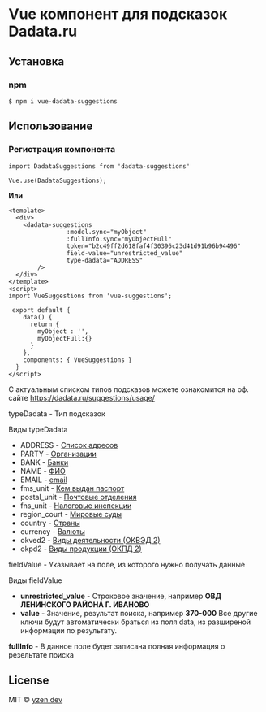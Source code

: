 # **Vue компонент для подсказок Dadata.ru**

## **Установка**
### **npm**
```
$ npm i vue-dadata-suggestions
```

## **Использование**

### **Регистрация компонента**
```
import DadataSuggestions from 'dadata-suggestions'

Vue.use(DadataSuggestions);
```
**Или**
```
<template>
  <div>
    <dadata-suggestions
                :model.sync="myObject"
                :fullInfo.sync="myObjectFull"
                token="b2c49ff2d618faf4f30396c23d41d91b96b94496"
                field-value="unrestricted_value"
                type-dadata="ADDRESS"
        />
  </div>
</template>
<script>
import VueSuggestions from 'vue-suggestions';

 export default {
    data() {
      return {
        myObject : '',
        myObjectFull:{}
      }
    },
    components: { VueSuggestions }
  }
</script>
```


С актуальным списком типов подсказов можете ознакомится на оф. сайте https://dadata.ru/suggestions/usage/

typeDadata - Тип подсказок

Виды typeDadata 
* ADDRESS - [Список адресов](https://dadata.ru/suggestions/usage/address/)
* PARTY - [Организации](https://dadata.ru/suggestions/usage/bank/)
* BANK - [Банки](https://dadata.ru/suggestions/usage/bank/)
* NAME - [ФИО](https://dadata.ru/suggestions/usage/name/)
* EMAIL - [email](https://dadata.ru/suggestions/usage/email/)
* fms_unit - [Кем выдан паспорт](https://dadata.ru/suggestions/outward/fms_unit/)
* postal_unit - [Почтовые отделения](https://dadata.ru/suggestions/outward/postal_unit/)
* fns_unit - [Налоговые инспекции](https://dadata.ru/suggestions/outward/fns_unit/)
* region_court - [Мировые суды](https://dadata.ru/suggestions/outward/region_court/)
* country - [Страны](https://dadata.ru/suggestions/outward/country/)
* currency - [Валюты](https://dadata.ru/suggestions/outward/currency/)
* okved2 - [Виды деятельности (ОКВЭД 2)](https://dadata.ru/suggestions/outward/okved2/)
* okpd2 - [Виды продукции (ОКПД 2)](https://dadata.ru/suggestions/outward/okpd2/)

fieldValue - Указывает на поле, из которого нужно получать данные 

Виды fieldValue 
* **unrestricted_value** - Строковое значение, например **ОВД ЛЕНИНСКОГО РАЙОНА Г. ИВАНОВО**
* **value** - Значение, результат поиска, например **370-000**
Все другие ключи будут автоматически браться из поля data, из разширеной информации по результату. 

**fullInfo** - В данное поле будет записана полная информация о резельтате поиска


## License
MIT © [yzen.dev](https://github.com/yzen-dev)